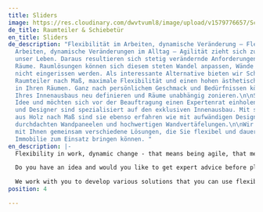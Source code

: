 ```yaml
---
title: Sliders
image: https://res.cloudinary.com/dwvtvuml8/image/upload/v1579776657/Schiebetuer-nach-Ma%C3%9F-Uebergroe%C3%9Fe_u69dez.jpg
de_title: Raumteiler & Schiebetür
en_title: Sliders
de_description: "Flexibilität im Arbeiten, dynamische Veränderung – Flexibilität im
  Arbeiten, dynamische Veränderungen im Alltag – Agilität zieht sich zunehmend durch
  unser Leben. Daraus resultieren sich stetig verändernde Anforderungen an einzelne
  Räume. Raumlösungen können sich diesem steten Wandel anpassen, Wände müssen deshalb
  nicht eingerissen werden. Als interessante Alternative bieten wir Schiebetüren und
  Raumteiler nach Maß, maximale Flexibilität und einen hohen ästhetischen Mehrwert
  in Ihren Räumen. Ganz nach persönlichem Geschmack und Bedürfnissen können Sie Bereiche
  Ihres Innenausbaus neu definieren und Räume unabhängig zonieren.\n\nSie haben eine
  Idee und möchten sich vor der Beauftragung einen Expertenrat einholen? Wir als Raumgestalter
  und Designer sind spezialisiert auf den exklusiven Innenausbau. Mit simplen Schiebetüren
  aus Holz nach Maß sind sie ebenso erfahren wie mit aufwändigen Design Wandverkleidungen,
  durchdachten Wandpaneelen und hochwertigen Wandvertäfelungen.\n\nWir entwickeln
  mit Ihnen gemeinsam verschiedene Lösungen, die Sie flexibel und dauerhaft in Ihrer
  Immobilie zum Einsatz bringen können. "
en_description: |-
  Flexibility in work, dynamic change - that means being agile, that means more and more demands on individual rooms and structures in our daily life. Room solutions can adapt to this constant change, so you don't have to tear down walls. As an interesting alternative, we offer custom-made sliding doors and room dividers, maximum flexibility and a high aesthetic added value in your rooms. You can redefine areas of your interior design according to your personal taste and zone rooms independently.

  Do you have an idea and would you like to get expert advice before placing your order? We as interior designers and designers specialize in exclusive interior design. With simple sliding doors made of wood you are just as experienced as with elaborate design wall cladding, well thought-out wall panels and high-quality wall paneling.

  We work with you to develop various solutions that you can use flexibly and permanently in your property.
position: 4

---
```

